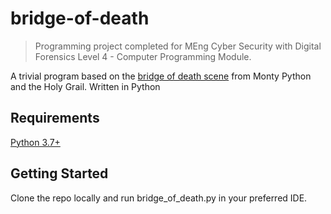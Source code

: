 # bridge-of-death
> Programming project completed for MEng Cyber Security with Digital Forensics Level 4 - Computer Programming Module.

A trivial program based on the [bridge of death scene](https://www.youtube.com/watch?v=0D7hFHfLEyk) from Monty Python and the Holy Grail. Written in Python
## Requirements
[Python 3.7+](https://www.python.org/downloads/)
## Getting Started
Clone the repo locally and run bridge_of_death.py in your preferred IDE.
